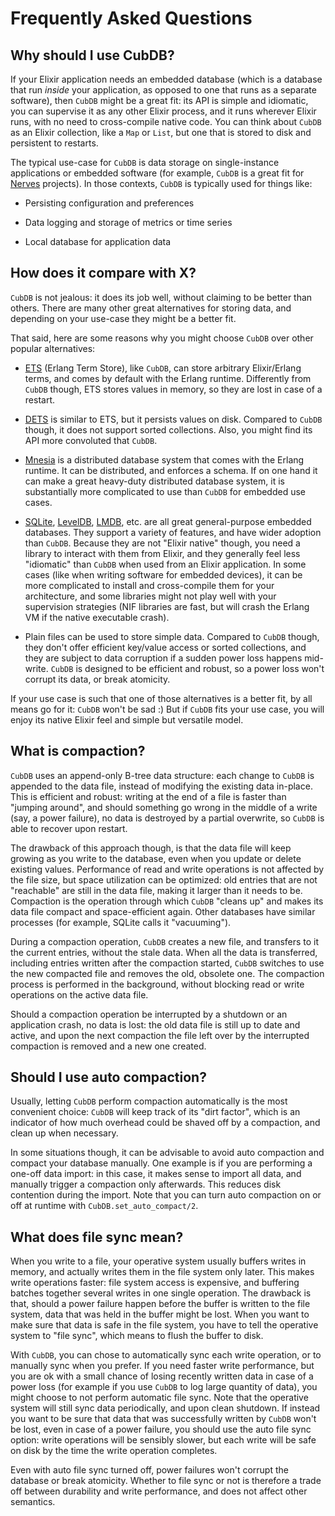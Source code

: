 # Frequently Asked Questions

## Why should I use CubDB?

If your Elixir application needs an embedded database (which is a database that
run _inside_ your application, as opposed to one that runs as a separate
software), then `CubDB` might be a great fit: its API is simple and idiomatic,
you can supervise it as any other Elixir process, and it runs wherever Elixir
runs, with no need to cross-compile native code. You can think about `CubDB` as
an Elixir collection, like a `Map` or `List`, but one that is stored to disk and
persistent to restarts.

The typical use-case for `CubDB` is data storage on single-instance applications
or embedded software (for example, `CubDB` is a great fit for
[Nerves](https://nerves-project.org) projects). In those contexts, `CubDB` is
typically used for things like:

  * Persisting configuration and preferences

  * Data logging and storage of metrics or time series

  * Local database for application data

## How does it compare with X?

`CubDB` is not jealous: it does its job well, without claiming to be better than
others. There are many other great alternatives for storing data, and depending
on your use-case they might be a better fit.

That said, here are some reasons why you might choose `CubDB` over other popular
alternatives:

  * [ETS](http://erlang.org/doc/man/ets.html) (Erlang Term Store), like `CubDB`,
    can store arbitrary Elixir/Erlang terms, and comes by default with the
    Erlang runtime. Differently from `CubDB` though, ETS stores values in
    memory, so they are lost in case of a restart.

  * [DETS](http://erlang.org/doc/man/dets.html) is similar to ETS, but it
    persists values on disk. Compared to `CubDB` though, it does not support
    sorted collections. Also, you might find its API more convoluted that
    `CubDB`.

  * [Mnesia](http://erlang.org/doc/man/mnesia.html) is a distributed database
    system that comes with the Erlang runtime. It can be distributed, and
    enforces a schema. If on one hand it can make a great heavy-duty distributed
    database system, it is substantially more complicated to use than `CubDB`
    for embedded use cases.

  * [SQLite](https://www.sqlite.org/index.html),
    [LevelDB](https://github.com/google/leveldb),
    [LMDB](https://symas.com/lmdb/), etc. are all great general-purpose embedded
    databases. They support a variety of features, and have wider adoption than
    `CubDB`. Because they are not "Elixir native" though, you need a library to
    interact with them from Elixir, and they generally feel less "idiomatic"
    than `CubDB` when used from an Elixir application. In some cases (like when
    writing software for embedded devices), it can be more complicated to
    install and cross-compile them for your architecture, and some libraries
    might not play well with your supervision strategies (NIF libraries are
    fast, but will crash the Erlang VM if the native executable crash).

  * Plain files can be used to store simple data. Compared to `CubDB` though,
    they don't offer efficient key/value access or sorted collections, and they
    are subject to data corruption if a sudden power loss happens mid-write.
    `CubDB` is designed to be efficient and robust, so a power loss won't
    corrupt its data, or break atomicity.

If your use case is such that one of those alternatives is a better fit, by all
means go for it: `CubDB` won't be sad :) But if `CubDB` fits your use case, you
will enjoy its native Elixir feel and simple but versatile model.

## What is compaction?

`CubDB` uses an append-only B-tree data structure: each change to `CubDB` is
appended to the data file, instead of modifying the existing data in-place. This
is efficient and robust: writing at the end of a file is faster than "jumping
around", and should something go wrong in the middle of a write (say, a power
failure), no data is destroyed by a partial overwrite, so `CubDB` is able to
recover upon restart.

The drawback of this approach though, is that the data file will keep growing as
you write to the database, even when you update or delete existing values.
Performance of read and write operations is not affected by the file size, but
space utilization can be optimized: old entries that are not "reachable" are
still in the data file, making it larger than it needs to be. Compaction is the
operation through which `CubDB` "cleans up" and makes its data file compact and
space-efficient again. Other databases have similar processes (for example,
SQLite calls it "vacuuming").

During a compaction operation, `CubDB` creates a new file, and transfers to it
the current entries, without the stale data. When all the data is transferred,
including entries written after the compaction started, `CubDB` switches to use
the new compacted file and removes the old, obsolete one. The compaction process
is performed in the background, without blocking read or write operations on the
active data file.

Should a compaction operation be interrupted by a shutdown or an application
crash, no data is lost: the old data file is still up to date and active, and
upon the next compaction the file left over by the interrupted compaction is
removed and a new one created.

## Should I use auto compaction?

Usually, letting `CubDB` perform compaction automatically is the most convenient
choice: `CubDB` will keep track of its "dirt factor", which is an indicator of
how much overhead could be shaved off by a compaction, and clean up when
necessary.

In some situations though, it can be advisable to avoid auto compaction and
compact your database manually. One example is if you are performing a one-off
data import: in this case, it makes sense to import all data, and manually
trigger a compaction only afterwards. This reduces disk contention during the
import. Note that you can turn auto compaction on or off at runtime with
`CubDB.set_auto_compact/2`.

## What does file sync mean?

When you write to a file, your operative system usually buffers writes in
memory, and actually writes them in the file system only later. This makes write
operations faster: file system access is expensive, and buffering batches
together several writes in one single operation. The drawback is that, should a
power failure happen before the buffer is written to the file system, data that
was held in the buffer might be lost. When you want to make sure that data is
safe in the file system, you have to tell the operative system to "file sync",
which means to flush the buffer to disk.

With `CubDB`, you can chose to automatically sync each write operation, or to
manually sync when you prefer. If you need faster write performance, but you are
ok with a small chance of losing recently written data in case of a power loss
(for example if you use `CubDB` to log large quantity of data), you might choose
to not perform automatic file sync. Note that the operative system will still
sync data periodically, and upon clean shutdown. If instead you want to be sure
that data that was successfully written by `CubDB` won't be lost, even in case
of a power failure, you should use the auto file sync option: write operations
will be sensibly slower, but each write will be safe on disk by the time the
write operation completes.

Even with auto file sync turned off, power failures won't corrupt the database
or break atomicity. Whether to file sync or not is therefore a trade off between
durability and write performance, and does not affect other semantics.
